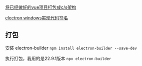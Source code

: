[将已经做好的vue项目打包成c/s架构](https://www.cxyzjd.com/article/qq_41579104/107340431)



[electron windows实现代码签名](https://juejin.cn/post/6954925023836504094)

## 打包

安装 electron-builder
`npm install electron-builder --save-dev`

执行打包，我用的是22.9.1版本
`npx electron-builder`



